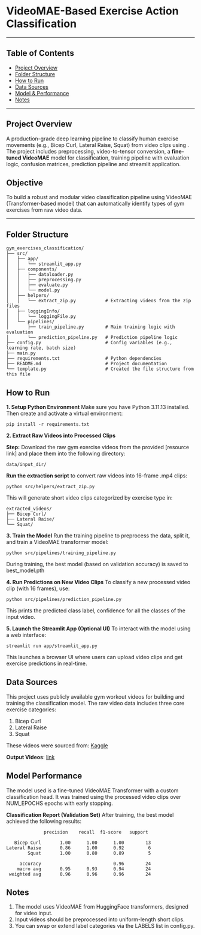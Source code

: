 # VideoMAE-Based Exercise Action Classification

---

## Table of Contents

- [Project Overview](#project-overview)  
- [Folder Structure](#folder-structure)   
- [How to Run](#how-to-run)  
- [Data Sources](#data-sources)  
- [Model & Performance](#model--performance)  
- [Notes](#notes)

---

## Project Overview

A production-grade deep learning pipeline to classify human exercise movements (e.g., Bicep Curl, Lateral Raise, Squat) from video clips using . The project includes preprocessing, video-to-tensor conversion, a **fine-tuned VideoMAE** model for classification, training pipeline with evaluation logic, confusion matrices, prediction pipeline and streamlit application.

## Objective

To build a robust and modular video classification pipeline using VideoMAE (Transformer-based model) that can automatically identify types of gym exercises from raw video data.

---

## Folder Structure

```
gym_exercises_classification/
├── src/
│   ├── app/
│   │   └── streamlit_app.py
│   ├── components/
│   │   ├── dataloader.py
│   │   ├── preprocessing.py
│   │   ├── evaluate.py
│   │   └── model.py
│   ├── helpers/
│   │   └── extract_zip.py           # Extracting videos from the zip files
│   ├── loggingInfo/
│   │   └── loggingFile.py
│   └── pipelines/
│       ├── train_pipeline.py        # Main training logic with evaluation
│       └── prediction_pipeline.py   # Prediction pipeline logic
├── config.py                        # Config variables (e.g., learning rate, batch size)
├── main.py
├── requirements.txt                 # Python dependencies
├── README.md                        # Project documentation
└── template.py                      # Created the file structure from this file
```

## How to Run

**1. Setup Python Environment**
Make sure you have Python 3.11.13 installed. Then create and activate a virtual environment:
```
pip install -r requirements.txt
```

**2. Extract Raw Videos into Processed Clips**

**Step:** Download the raw gym exercise videos from the provided [resource link] and place them into the following directory:
```
data/input_dir/
```

**Run the extraction script** to convert raw videos into 16-frame .mp4 clips:
```
python src/helpers/extract_zip.py
```

This will generate short video clips categorized by exercise type in:
```
extracted_videos/
├── Bicep Curl/
├── Lateral Raise/
└── Squat/

```

**3. Train the Model**
Run the training pipeline to preprocess the data, split it, and train a VideoMAE transformer model:
```
python src/pipelines/training_pipeline.py
```
During training, the best model (based on validation accuracy) is saved to best_model.pth

**4. Run Predictions on New Video Clips**
To classify a new processed video clip (with 16 frames), use:
```
python src/pipelines/prediction_pipeline.py
```
This prints the predicted class label, confidence for all the classes of the input video.

**5. Launch the Streamlit App (Optional UI)**
To interact with the model using a web interface:
```
streamlit run app/streamlit_app.py
```
This launches a browser UI where users can upload video clips and get exercise predictions in real-time.

## Data Sources
This project uses publicly available gym workout videos for building and training the classification model. The raw video data includes three core exercise categories:

1. Bicep Curl
2. Lateral Raise
3. Squat

These videos were sourced from: [Kaggle](https://www.kaggle.com/datasets/hasyimabdillah/workoutfitness-video)

**Output Videos**: [link](https://drive.google.com/drive/folders/1dIZhvXTddDKmCw_ae08CLYH6LmMg-ek_?usp=sharing)

## Model Performance
The model used is a fine-tuned VideoMAE Transformer with a custom classification head. It was trained using the processed video clips over NUM_EPOCHS epochs with early stopping.

**Classification Report (Validation Set)**
After training, the best model achieved the following results:

```
              precision    recall  f1-score   support

   Bicep Curl       1.00      1.00      1.00        13
Lateral Raise       0.86      1.00      0.92         6
        Squat       1.00      0.80      0.89         5

     accuracy                           0.96        24
    macro avg       0.95      0.93      0.94        24
 weighted avg       0.96      0.96      0.96        24
```

## Notes

1. The model uses VideoMAE from HuggingFace transformers, designed for video input.
2. Input videos should be preprocessed into uniform-length short clips.
3. You can swap or extend label categories via the LABELS list in config.py.